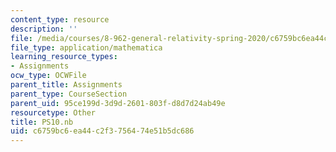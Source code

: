 ```yaml
---
content_type: resource
description: ''
file: /media/courses/8-962-general-relativity-spring-2020/c6759bc6ea44c2f3756474e51b5dc686_PS10.nb
file_type: application/mathematica
learning_resource_types:
- Assignments
ocw_type: OCWFile
parent_title: Assignments
parent_type: CourseSection
parent_uid: 95ce199d-3d9d-2601-803f-d8d7d24ab49e
resourcetype: Other
title: PS10.nb
uid: c6759bc6-ea44-c2f3-7564-74e51b5dc686
---
```

